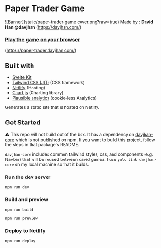 # Paper Trader Game

![Banner](static/paper-trader-game cover.png?raw=true)
Made by : **David Han @davjhan** (https://davjhan.com/)

### [Play the game on your browser](https://paper-trader.davjhan.com/)
(https://paper-trader.davjhan.com/)
## Built with
- [Svelte Kit](https://kit.svelte.dev/)
- [Tailwind CSS (JIT)](https://tailwindcss.com/) (CSS framework)
- [Netlify](https://www.netlify.com/) (Hosting)
- [Chart.js](https://www.chartjs.org/docs/latest/) (Charting library)
- [Plausible analytics](https://plausible.io/) (cookie-less Analytics)

Generates a static site that is hosted on Netlify.

## Get Started

⚠️ This repo will not build out of the box. It has a dependency on [davjhan-core](https://github.com/davjhan/davjhan-core)
which is not published on npm. If you want to build this project, follow the steps in that package's README.

`davjhan-core` includes common tailwind styles, css, and components (e.g. Navbar) that will be reused between david
games. I use `yalc link davjhan-core` on my local machine so that it builds.

### Run the dev server
```bash
npm run dev
```

### Build and preview
```bash
npm run build
```
```bash
npm run preview
```
### Deploy to Netlify
```bash
npm run deploy
```